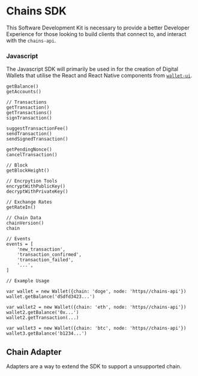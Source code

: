 # Chains SDK

This Software Development Kit is necessary to provide a better Developer Experience for those looking to build clients that connect to, and interact with the `chains-api`.

### Javascript

The Javascript SDK will primarily be used in for the creation of Digital Wallets that utilise the React and React Native components from [`wallet-ui`](https://github.com/johnsbeharry/wallet).

    getBalance()
    getAccounts()
    
    // Transactions
    getTransaction()
    getTransactions()
    signTransaction()
    
    suggestTransactionFee()
    sendTransaction()
    sendSignedTransaction()
    
    getPendingNonce()
    cancelTransaction()
    
    // Block
    getBlockHeight()
    
    // Encrpytion Tools
    encryptWithPublicKey()
    decryptWithPrivateKey()
    
    // Exchange Rates
    getRateIn()
    
    // Chain Data
    chainVersion()
    chain
    
    // Events
    events = [
    	'new_transaction',
    	'transaction_confirmed',
    	'transaction_failed',
    	'...',
    ]
    
    // Example Usage
    
    var wallet = new Wallet({chain: 'doge', node: 'https//chains-api'})
    wallet.getBalance('dSdfd3423...')
    
    var wallet2 = new Wallet({chain: 'eth', node: 'https//chains-api'})
    wallet2.getBalance('0x...')
    wallet2.getTransaction(...)
    
    var wallet3 = new Wallet({chain: 'btc', node: 'https//chains-api'})
    wallet3.getBalance('b1234...')

## Chain Adapter

Adapters are a way to extend the SDK to support a unsupported chain.